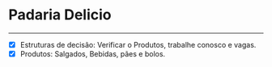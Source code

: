 # Padaria Delicio
<hr>

- [x] Estruturas de decisão: Verificar o Produtos, trabalhe conosco e vagas.
- [x] Produtos: Salgados, Bebidas, pães e bolos.
